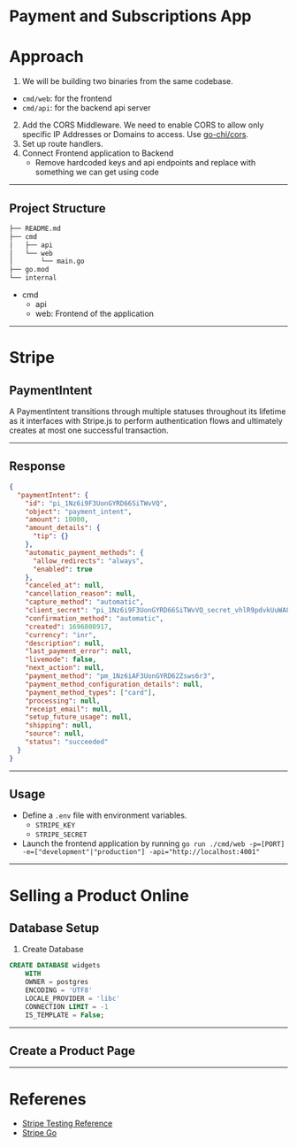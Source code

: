 # Payment and Subscriptions App

# Approach

1. We will be building two binaries from the same codebase.

- `cmd/web`: for the frontend
- `cmd/api`: for the backend api server

2. Add the CORS Middleware. We need to enable CORS to allow only specific IP Addresses or Domains to access. Use [go-chi/cors](https://github.com/go-chi/cors).
3. Set up route handlers.
4. Connect Frontend application to Backend
   - Remove hardcoded keys and api endpoints and replace with something we can get using code

---

## Project Structure

```bash
├── README.md
├── cmd
│   ├── api
│   └── web
│       └── main.go
├── go.mod
└── internal
```

- cmd
  - api
  - web: Frontend of the application

---

# Stripe

## PaymentIntent

A PaymentIntent transitions through multiple statuses throughout its lifetime as it interfaces with Stripe.js to perform authentication flows and ultimately creates at most one successful transaction.

---

## Response

```json
{
  "paymentIntent": {
    "id": "pi_1Nz6i9F3UonGYRD66SiTWvVQ",
    "object": "payment_intent",
    "amount": 10000,
    "amount_details": {
      "tip": {}
    },
    "automatic_payment_methods": {
      "allow_redirects": "always",
      "enabled": true
    },
    "canceled_at": null,
    "cancellation_reason": null,
    "capture_method": "automatic",
    "client_secret": "pi_1Nz6i9F3UonGYRD66SiTWvVQ_secret_vhlR9pdvkUuWA8l1Qe0biZTYB",
    "confirmation_method": "automatic",
    "created": 1696808917,
    "currency": "inr",
    "description": null,
    "last_payment_error": null,
    "livemode": false,
    "next_action": null,
    "payment_method": "pm_1Nz6iAF3UonGYRD62Zsws6r3",
    "payment_method_configuration_details": null,
    "payment_method_types": ["card"],
    "processing": null,
    "receipt_email": null,
    "setup_future_usage": null,
    "shipping": null,
    "source": null,
    "status": "succeeded"
  }
}
```

---

## Usage

- Define a `.env` file with environment variables.
  - `STRIPE_KEY`
  - `STRIPE_SECRET`
- Launch the frontend application by running `go run ./cmd/web -p=[PORT] -e=["development"|"production"] -api="http://localhost:4001"`

---

# Selling a Product Online

## Database Setup

1. Create Database

```sql
CREATE DATABASE widgets
    WITH
    OWNER = postgres
    ENCODING = 'UTF8'
    LOCALE_PROVIDER = 'libc'
    CONNECTION LIMIT = -1
    IS_TEMPLATE = False;
```

---

## Create a Product Page

---

# Referenes

- [Stripe Testing Reference](https://stripe.com/docs/testing)
- [Stripe Go](https://github.com/stripe/stripe-go)
